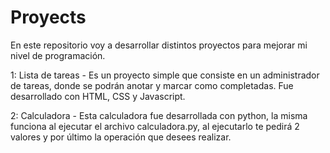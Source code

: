 # Proyects
En este repositorio voy a desarrollar distintos proyectos para mejorar mi nivel de programación.

1: Lista de tareas - Es un proyecto simple que consiste en un administrador de tareas, donde se podrán anotar y marcar como completadas. Fue desarrollado con HTML, CSS y Javascript.

2: Calculadora - Esta calculadora fue desarrollada con python, la misma funciona al ejecutar el archivo calculadora.py, al ejecutarlo te pedirá 2 valores y por último la operación que desees realizar.